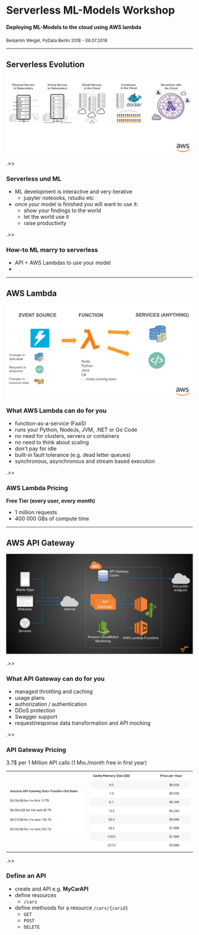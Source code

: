 # Serverless ML-Models Workshop

#### Deploying ML-Models to the cloud using AWS lambda

<small>Benjamin Weigel, PyData Berlin 2018 - 06.07.2018</small>

---

## Serverless Evolution

<img src="images/serverless_evolution.png">

.>>

### Serverless und ML

- ML development is interactive and very iterative <!-- .element: class="fragment" data-fragment-index="1" -->
    - jupyter noteooks, rstudio etc
- once your model is finished you will want to use it: <!-- .element: class="fragment" data-fragment-index="2" -->
    - show your findings to the world
    - let the world use it <!-- .element: class="fragment" data-fragment-index="3" -->
    - raise productivity  <!-- .element: class="fragment" data-fragment-index="4" -->  

.>>

### How-to ML marry to serverless

- API + AWS Lambdas to use your model
- 

---

## AWS Lambda 

<img src="images/aws_lambda_workflow.png">

### What AWS Lambda can do for you

- function-as-a-service (FaaS)
- runs your Python, NodeJs, JVM, .NET or Go Code
- no need for clusters, servers or containers
- no need to think about scaling 
- don't pay for idle
- built-in fault tolerance (e.g. dead letter queues)
- synchronous, asynchronous and stream based execution

.>>

### AWS Lambda Pricing

**Free Tier (every user, every month)**
 - 1 million requests
 - 400 000 GBs of compute time
  

---

## AWS API Gateway

<img src="images/api_gw_call_flow.png">

.>>

### What API Gateway can do for you

- managed throttling  and caching
- usage plans
- authorization / authentication
- DDoS protection
- Swagger support
- request/response data transformation and API mocking

.>>

### API Gateway Pricing

3.7$ per 1 Million API calls (1 Mio./month free in first year)

<section>
	<table>
        <tbody><tr>
            <td><img src="images/api_gw_cost_1.png"></td>
            <td><img src="images/api_gw_cost_2.png"></td>
        </tr></tbody>
    </table>
</section>

.>>

### Define an API

- create and API e.g. **MyCarAPI**
- define resources  
    - `/cars`
- define methoods for a resource `/cars/{carid}`
    - `GET`
    - `POST`
    - `DELETE`    

